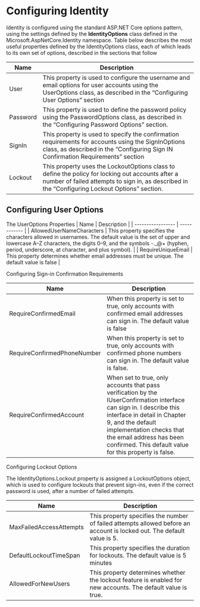 # Configuring Identity

Identity is configured using the standard ASP.NET Core options pattern, using the settings defined by the **IdentityOptions** class defined in the Microsoft.AspNetCore.Identity namespace. Table below describes the most useful properties defined by the IdentityOptions class, each of which leads to its own set of options, 
described in the sections that follow

| Name               | Description |
| ----------------- | ------------ | 
| User | This property is used to configure the username and email options for user accounts using the UserOptions class, as described in the “Configuring User Options” section | 
| Password | This property is used to define the password policy using the PasswordOptions class, as described in the “Configuring Password Options” section. | 
| SignIn | This property is used to specify the confirmation requirements for accounts using the SignInOptions class, as described in the “Configuring Sign IN Confirmation Requirements” section | 
| Lockout | This property uses the LockoutOptions class to define the policy for locking out accounts after a number of failed attempts to sign in, as described in the “Configuring Lockout Options” section. | 

## Configuring User Options

The UserOptions Properties 
| Name               | Description |
| ----------------- | ------------ | 
| AllowedUserNameCharacters | This property specifies the characters allowed in usernames. The default value is the set of upper and lowercase A–Z characters, the digits 0–9, and the symbols -._@+ (hyphen, period, underscore, at character, and plus symbol). | 
| RequireUniqueEmail | This property determines whether email addresses must be unique. The default value is false | 

Configuring Sign-in Confirmation Requirements

| Name               | Description |
| ----------------- | ------------ | 
| RequireConfirmedEmail | When this property is set to true, only accounts with confirmed email addresses can sign in. The default value is false | 
| RequireConfirmedPhoneNumber | When this property is set to true, only accounts with confirmed phone numbers can sign in. The default value is false. | 
| RequireConfirmedAccount | When set to true, only accounts that pass verification by the IUserConfirmation<T> interface can sign in. I describe this interface in detail in Chapter 9, and the default implementation checks that the email address has been confirmed. This default value for this property is false. | 

Configuring Lockout Options

The IdentityOptions.Lockout property is assigned a LockoutOptions object, which is used to configure 
lockouts that prevent sign-ins, even if the correct password is used, after a number of failed attempts. 

| Name               | Description |
| ----------------- | ------------ | 
| MaxFailedAccessAttempts | This property specifies the number of failed attempts allowed before an account is locked out. The default value is 5. | 
| DefaultLockoutTimeSpan | This property specifies the duration for lockouts. The default value is 5 minutes | 
| AllowedForNewUsers | This property determines whether the lockout feature is enabled for new accounts. The default value is true. | 